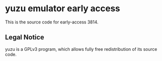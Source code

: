 yuzu emulator early access
=============

This is the source code for early-access 3814.

## Legal Notice

yuzu is a GPLv3 program, which allows fully free redistribution of its source code.
